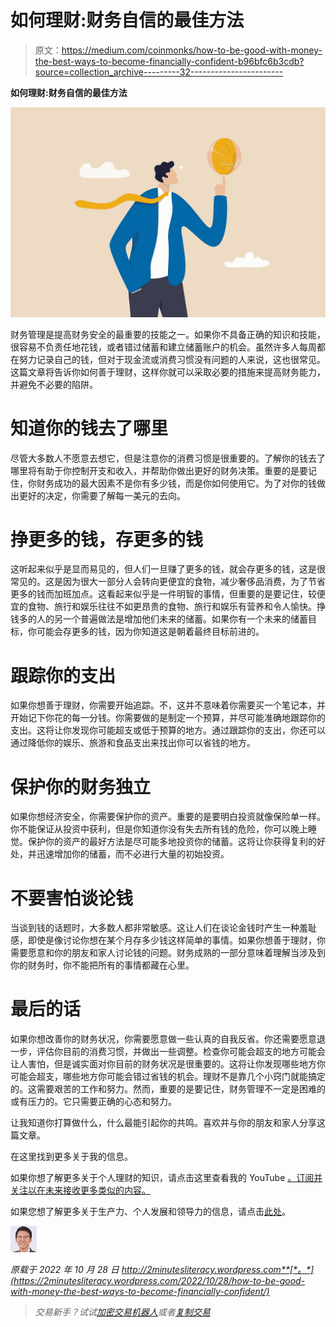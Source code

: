 # 如何理财:财务自信的最佳方法

> 原文：<https://medium.com/coinmonks/how-to-be-good-with-money-the-best-ways-to-become-financially-confident-b96bfc6b3cdb?source=collection_archive---------32----------------------->

**如何理财:财务自信的最佳方法**

![](img/2522fced7e53ef4eb3795ecf10b91f5e.png)

财务管理是提高财务安全的最重要的技能之一。如果你不具备正确的知识和技能，很容易不负责任地花钱，或者错过储蓄和建立储蓄账户的机会。虽然许多人每周都在努力记录自己的钱，但对于现金流或消费习惯没有问题的人来说，这也很常见。这篇文章将告诉你如何善于理财，这样你就可以采取必要的措施来提高财务能力，并避免不必要的陷阱。

# 知道你的钱去了哪里

尽管大多数人不愿意去想它，但是注意你的消费习惯是很重要的。了解你的钱去了哪里将有助于你控制开支和收入，并帮助你做出更好的财务决策。重要的是要记住，你财务成功的最大因素不是你有多少钱，而是你如何使用它。为了对你的钱做出更好的决定，你需要了解每一美元的去向。

# 挣更多的钱，存更多的钱

这听起来似乎是显而易见的，但人们一旦赚了更多的钱，就会存更多的钱，这是很常见的。这是因为很大一部分人会转向更便宜的食物，减少奢侈品消费，为了节省更多的钱而加班加点。这看起来似乎是一件明智的事情，但重要的是要记住，较便宜的食物、旅行和娱乐往往不如更昂贵的食物、旅行和娱乐有营养和令人愉快。挣钱多的人的另一个普遍做法是增加他们未来的储蓄。如果你有一个未来的储蓄目标，你可能会存更多的钱，因为你知道这是朝着最终目标前进的。

# 跟踪你的支出

如果你想善于理财，你需要开始追踪。不，这并不意味着你需要买一个笔记本，并开始记下你花的每一分钱。你需要做的是制定一个预算，并尽可能准确地跟踪你的支出。这将让你发现你可能超支或低于预算的地方。通过跟踪你的支出，你还可以通过降低你的娱乐、旅游和食品支出来找出你可以省钱的地方。

# 保护你的财务独立

如果你想经济安全，你需要保护你的资产。重要的是要明白投资就像保险单一样。你不能保证从投资中获利，但是你知道你没有失去所有钱的危险，你可以晚上睡觉。保护你的资产的最好方法是尽可能多地投资你的储蓄。这将让你获得复利的好处，并迅速增加你的储蓄，而不必进行大量的初始投资。

# 不要害怕谈论钱

当谈到钱的话题时，大多数人都非常敏感。这让人们在谈论金钱时产生一种羞耻感，即使是像讨论你想在某个月存多少钱这样简单的事情。如果你想善于理财，你需要愿意和你的朋友和家人讨论钱的问题。财务成熟的一部分意味着理解当涉及到你的财务时，你不能把所有的事情都藏在心里。

# 最后的话

如果你想改善你的财务状况，你需要愿意做一些认真的自我反省。你还需要愿意退一步，评估你目前的消费习惯，并做出一些调整。检查你可能会超支的地方可能会让人害怕，但是诚实面对你目前的财务状况是很重要的。这将让你发现哪些地方你可能会超支，哪些地方你可能会错过省钱的机会。理财不是靠几个小窍门就能搞定的。这需要艰苦的工作和努力。然而，重要的是要记住，财务管理不一定是困难的或有压力的。它只需要正确的心态和努力。

让我知道你打算做什么，什么最能引起你的共鸣。喜欢并与你的朋友和家人分享这篇文章。

在这里找到更多关于我的信息。

如果你想了解更多关于个人理财的知识，请点击这里查看我的 YouTube [。订阅并关注以在未来接收更多类似的内容。](https://www.youtube.com/channel/UCqTfZZgIv24pXxb3OzEyPbg)

如果您想了解更多关于生产力、个人发展和领导力的信息，请点击[此处](https://2minutesliteracy.wordpress.com/category/personal-development/)。

![](img/5ee8aa5189b041f60fc443ab7134e6c2.png)

*原载于 2022 年 10 月 28 日 http://2minutesliteracy.wordpress.com**[*。*](https://2minutesliteracy.wordpress.com/2022/10/28/how-to-be-good-with-money-the-best-ways-to-become-financially-confident/)*

> *交易新手？试试[加密交易机器人](/coinmonks/crypto-trading-bot-c2ffce8acb2a)或者[复制交易](/coinmonks/top-10-crypto-copy-trading-platforms-for-beginners-d0c37c7d698c)*